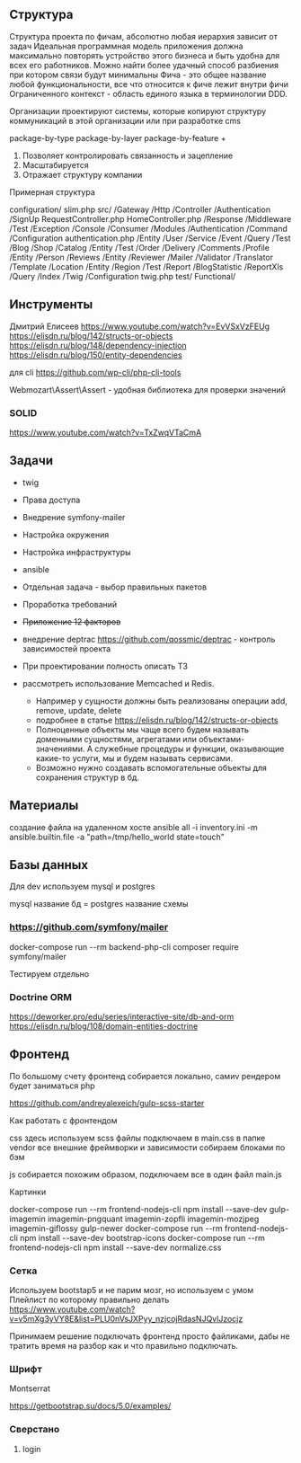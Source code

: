 ## Структура 

Структура проекта по фичам, абсолютно любая иерархия зависит от задач
Идеальная программная модель приложения должна максимально повторять устройство этого бизнеса и быть удобна для всех его работников.
Можно найти более удачный способ разбиения при котором связи будут минимальны
Фича - это общее название любой функциональности, все что относится к фиче лежит внутри фичи
Ограниченного контекст - область единого языка в терминологии DDD.

Организации проектируют системы, которые копируют структуру коммуникаций в этой организации или при разработке cms

package-by-type
package-by-layer
package-by-feature + 

1. Позволяет контролировать связанность и зацепление
2. Масштабируется
3. Отражает структуру компании

Примерная структура

configuration/
    slim.php
src/
    /Gateway
        /Http
            /Controller
                /Authentication
                    /SignUp
                        RequestController.php
                HomeController.php
            /Response
            /Middleware
            /Test
            /Exception
        /Console
            /Consumer
    /Modules 
        /Authentication
            /Command
            /Configuration
                authentication.php
            /Entity
                /User
            /Service
            /Event
            /Query
            /Test
        /Blog
        /Shop
            /Catalog
                /Entity
                /Test
            /Order
            /Delivery
        /Comments
        /Profile
            /Entity
                /Person
        /Reviews
            /Entity
                /Reviewer
        /Mailer
        /Validator
        /Translator
        /Template
        /Location
            /Entity
                /Region
            /Test
        /Report
        /BlogStatistic
            /ReportXls
                /Query
                /Index
        /Twig
            /Configuration
                twig.php
test/
    Functional/

## Инструменты

Дмитрий Елисеев https://www.youtube.com/watch?v=EvVSxVzFEUg
https://elisdn.ru/blog/142/structs-or-objects
https://elisdn.ru/blog/148/dependency-injection
https://elisdn.ru/blog/150/entity-dependencies

для cli 
https://github.com/wp-cli/php-cli-tools

Webmozart\Assert\Assert - удобная библиотека для проверки значений

### SOLID

https://www.youtube.com/watch?v=TxZwqVTaCmA

## Задачи 
- twig 
- Права доступа 
- Внедрение symfony-mailer
- Настройка окружения
- Настройка инфраструктуры
- ansible
- Отдельная задача - выбор правильных пакетов
- Проработка требований
- ~~Приложение 12 факторов~~
- внедрение deptrac https://github.com/qossmic/deptrac - контроль зависимостей проекта
- При проектировании полность описать ТЗ
- рассмотреть использование Memcached и Redis.
  
  - Например у сущности должны быть реализованы операции add, remove, update, delete
  - подробнее в статье https://elisdn.ru/blog/142/structs-or-objects
  - Полноценные объекты мы чаще всего будем называть доменными сущностями, агрегатами или объектами-значениями. А служебные процедуры и функции, оказывающие какие-то услуги, мы и будем называть сервисами.
  - Возможно нужно создавать вспомогательные объекты для сохранения структур в бд.

## Материалы

создание файла на удаленном хосте ansible all -i inventory.ini -m ansible.builtin.file -a "path=/tmp/hello_world state=touch"

## Базы данных

Для dev используем mysql и postgres

mysql название бд = postgres название схемы

### https://github.com/symfony/mailer

docker-compose run --rm backend-php-cli composer require symfony/mailer

Тестируем отдельно

### Doctrine ORM

https://deworker.pro/edu/series/interactive-site/db-and-orm
https://elisdn.ru/blog/108/domain-entities-doctrine

## Фронтенд

По большому счету фронтенд собирается локально, самиv рендером будет заниматься php

https://github.com/andreyalexeich/gulp-scss-starter

Как работать с фронтендом

css здесь используем scss файлы подключаем в main.css
в папке vendor все внешние фреймворки и зависимости
собираем блоками по бэм

js собирается похожим образом, подключаем все в один файл main.js

Картинки

docker-compose run --rm frontend-nodejs-cli npm install --save-dev gulp-imagemin imagemin-pngquant imagemin-zopfli imagemin-mozjpeg imagemin-giflossy gulp-newer
docker-compose run --rm frontend-nodejs-cli npm install --save-dev bootstrap-icons
docker-compose run --rm frontend-nodejs-cli npm install --save-dev normalize.css
### Сетка 

Используем bootstap5 и не парим мозг, но используем с умом
Плейлист по которому правильно делать
https://www.youtube.com/watch?v=v5mXg3yVY8E&list=PLU0nVsJXPyy_nzjcojRdasNJQvlJzocjz

Принимаем решение подключать фронтенд просто файликами, дабы не тратить время на разбор как и что правильно подключать.

### Шрифт

Montserrat

https://getbootstrap.su/docs/5.0/examples/

### Сверстано

1. login

